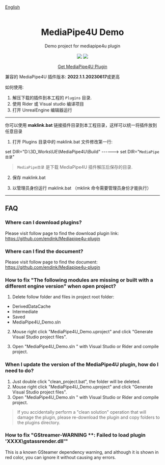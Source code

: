 [English](./README.md)
<br>
<br>
<p align="center">
<h1  align="center">MediaPipe4U Demo</h1>
<p>
<p align="center">
Demo project for mediapipe4u plugin
<br>
<br>
<a href=""><img src="https://img.shields.io/badge/Unreal Engine-5.1-purple.svg"></a>
<a href=""><img src="https://img.shields.io/badge/测试通过-M4U 20230817 or later-green.svg"></a>
<p align="center">
<a href="https://github.com/endink/Mediapipe4u-plugin">Get MediaPipe4U Plugin</a>
</p>
</p>

兼容的 MediaPipe4U 插件版本: **2022.1.1.20230617**或更高

如何使用:

1. 解压下载的插件到本工程的 `Plugins` 目录.
2. 使用 Rider 或 Visual studio 编译项目
3. 打开 UnrealEngine 编辑器运行

---   

你可以使用 **maklink.bat** 链接插件目录到本工程目录，这样可以统一将插件放到任意目录

1. 打开 Plugins 目录中的 maklink.bat 文件修改第一行:

set DIR="D:\3D_Works\UE\MediaPipe4U\Build" ------> set DIR="`MediaPipe目录`"

> `MediaPipe目录` 是下载 MediaPipe4U 插件解压后保存的目录.

2. 保存 maklink.bat

3. 以管理员身份运行 maklink.bat  （mklink 命令需要管理员身份才能执行）

---   


## FAQ

### Where can I download plugins?

Please visit follow page to find the download plugin link:    
https://github.com/endink/Mediapipe4u-plugin


### Where can I find the document?

Please visit follow page to find the document:       
https://github.com/endink/Mediapipe4u-plugin


### How to fix "The following modules are missing or built with a different engine version" when open project?
1. Delete follow folder and files in project root folder:
- DerivedDataCache
- Intermediate
- Saved
- MediaPipe4U_Demo.sln

2. Mouse right click "MediaPipe4U_Demo.uproject" and click "Generate Visual Studio project files".

3. Open "MediaPipe4U_Demo.sln " with Visual Studio or Rider and compile project.

### When I update the version of the MediaPipe4U plugin, how do I need to do?

1. Just double click "clean_project.bat", the folder will be deleted.
2. Mouse right click "MediaPipe4U_Demo.uproject" and click "Generate Visual Studio project files".
3. Open "MediaPipe4U_Demo.sln " with Visual Studio or Rider and compile project.

> If you accidentally perform a "clean solution" operation that will damage the plugin, please re-download the plugin and copy folders to the plugins directory.

### How to fix "GStreamer-WARNING **: Failed to load plugin 'XXXX\gstassrender.dll'"

This is a known GSteamer dependency warning, and although it is shown in red color, you can ignore it without causing any errors.
